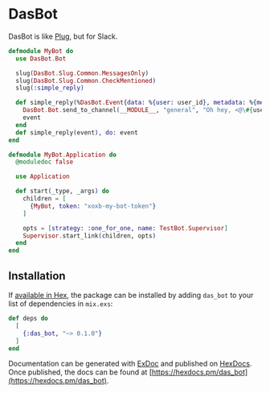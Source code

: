# DasBot

DasBot is like [Plug](https://github.com/elixir-plug/plug), but for Slack.

```elixir
defmodule MyBot do
  use DasBot.Bot

  slug(DasBot.Slug.Common.MessagesOnly)
  slug(DasBot.Slug.Common.CheckMentioned)
  slug(:simple_reply)

  def simple_reply(%DasBot.Event{data: %{user: user_id}, metadata: %{mentioned: true}} = event) do
    DasBot.Bot.send_to_channel(__MODULE__, "general", "Oh hey, <@\#{user_id}>!")
    event
  end
  def simple_reply(event), do: event
end

defmodule MyBot.Application do
  @moduledoc false

  use Application

  def start(_type, _args) do
    children = [
      {MyBot, token: "xoxb-my-bot-token"}
    ]

    opts = [strategy: :one_for_one, name: TestBot.Supervisor]
    Supervisor.start_link(children, opts)
  end
end
```

## Installation

If [available in Hex](https://hex.pm/docs/publish), the package can be installed
by adding `das_bot` to your list of dependencies in `mix.exs`:

```elixir
def deps do
  [
    {:das_bot, "~> 0.1.0"}
  ]
end
```

Documentation can be generated with [ExDoc](https://github.com/elixir-lang/ex_doc)
and published on [HexDocs](https://hexdocs.pm). Once published, the docs can
be found at [https://hexdocs.pm/das_bot](https://hexdocs.pm/das_bot).

